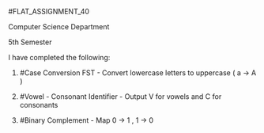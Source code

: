 #FLAT_ASSIGNMENT_40

Computer Science Department

5th Semester

I have completed the following:

1. #Case Conversion FST - Convert lowercase letters to uppercase ( a -> A )

4. #Vowel - Consonant Identifier - Output V for vowels and C for consonants

5. #Binary Complement - Map 0 -> 1 , 1 -> 0 
